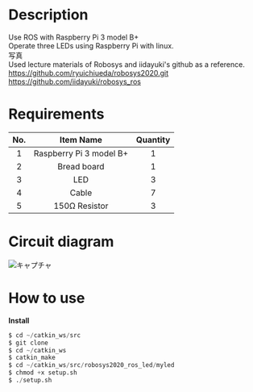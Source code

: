 # Description
Use ROS with Raspberry Pi 3 model B+ <br>
Operate three LEDs using Raspberry Pi with linux. <br>
写真 <br>
Used lecture materials of Robosys and iidayuki's github as a reference. <br>
https://github.com/ryuichiueda/robosys2020.git
https://github.com/iidayuki/robosys_ros

# Requirements

|No.|Item Name|Quantity|
|:---:|:---:|:---:|
|1|Raspberry Pi 3 model B+|1|
|2|Bread board|1|
|3|LED|3|
|4|Cable|7|
|5|150Ω Resistor|3|

# Circuit diagram
![キャプチャ](https://user-images.githubusercontent.com/50652151/101168661-19692600-367f-11eb-98eb-d5c2cc75d4ee.PNG)

# How to use
**Install**
```python
$ cd ~/catkin_ws/src
$ git clone 
$ cd ~/catkin_ws
$ catkin_make
$ cd ~/catkin_ws/src/robosys2020_ros_led/myled
$ chmod +x setup.sh
$ ./setup.sh
